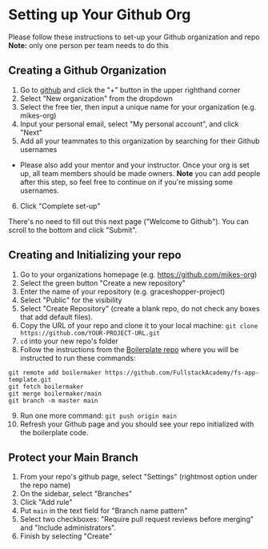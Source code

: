 # Setting up Your Github Org

Please follow these instructions to set-up your Github organization and repo 
**Note:** only one person per team needs to do this

## Creating a Github Organization

1. Go to [github](https://github.com) and click the "+" button in the upper righthand corner
2. Select "New organization" from the dropdown
3. Select the free tier, then input a unique name for your organization (e.g. mikes-org)
4. Input your personal email, select "My personal account", and click "Next"
5. Add all your teammates to this organization by searching for their Github usernames
 - Please also add your mentor and your instructor. Once your org is set up, all team members should be made owners. 
  **Note** you can add people after this step, so feel free to continue on if you're missing some usernames.
6. Click "Complete set-up"

There's no need to fill out this next page ("Welcome to Github"). You can scroll to the bottom and click "Submit".

## Creating and Initializing your repo

1. Go to your organizations homepage (e.g. https://github.com/mikes-org)
2. Select the green button "Create a new repository"
3. Enter the name of your repository (e.g. graceshopper-project)
4. Select "Public" for the visibility
5. Select "Create Repository" (create a blank repo, do not check any boxes that add default files).
6. Copy the URL of your repo and clone it to your local machine: `git clone https://github.com/YOUR-PROJECT-URL.git`
7. `cd` into your new repo's folder
8. Follow the instructions from the [Boilerplate repo](https://github.com/fullstackacademy/fs-app-template) where you will be instructed to run these commands:
  ```
  git remote add boilermaker https://github.com/FullstackAcademy/fs-app-template.git
  git fetch boilermaker
  git merge boilermaker/main
  git branch -m master main
  ```
9. Run one more command: `git push origin main`
10. Refresh your Github page and you should see your repo initialized with the boilerplate code.

## Protect your Main Branch

1. From your repo's github page, select "Settings" (rightmost option under the repo name)
2. On the sidebar, select "Branches"
3. Click "Add rule"
4. Put `main` in the text field for "Branch name pattern"
5. Select two checkboxes: "Require pull request reviews before merging" and "Include administrators".
6. Finish by selecting "Create"
